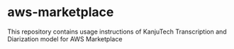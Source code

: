# aws-marketplace
This repository contains usage instructions of KanjuTech Transcription and Diarization model for AWS Marketplace
